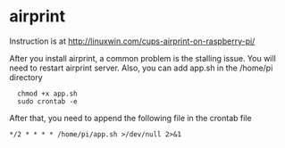 # airprint
Instruction is at http://linuxwin.com/cups-airprint-on-raspberry-pi/

After you install airprint, a common problem is the stalling issue. You will need to restart airprint server. Also, you can add app.sh in the /home/pi directory
```
  chmod +x app.sh
  sudo crontab -e
```
After that, you need to append the following file in the crontab file
```
*/2 * * * * /home/pi/app.sh >/dev/null 2>&1
```
